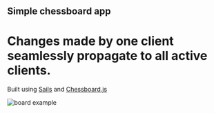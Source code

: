 ## Simple chessboard app

# Changes made by one client seamlessly propagate to all active clients. 

Built using [Sails](http://sailsjs.org) and [Chessboard.js](http://chessboardjs.com/)

![board example](http://i.imgur.com/mbjEJS5.png "board")


